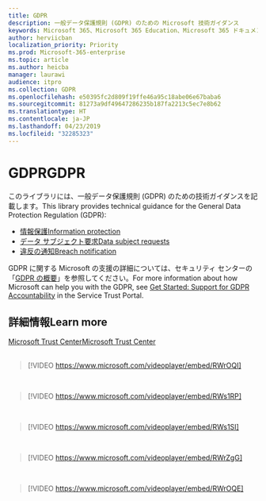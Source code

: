 ```yaml
---
title: GDPR
description: 一般データ保護規則 (GDPR) のための Microsoft 技術ガイダンス
keywords: Microsoft 365、Microsoft 365 Education、Microsoft 365 ドキュメント、GDPR
author: herviicban
localization_priority: Priority
ms.prod: Microsoft-365-enterprise
ms.topic: article
ms.author: heicba
manager: laurawi
audience: itpro
ms.collection: GDPR
ms.openlocfilehash: e50395fc2d809f19ffe46a95c18abe06e67baba6
ms.sourcegitcommit: 81273a9df49647286235b187fa2213c5ec7e8b62
ms.translationtype: HT
ms.contentlocale: ja-JP
ms.lasthandoff: 04/23/2019
ms.locfileid: "32285323"
---
```

# <a name="gdpr"></a><span data-ttu-id="d9dbe-104">GDPR</span><span class="sxs-lookup"><span data-stu-id="d9dbe-104">GDPR</span></span>

<span data-ttu-id="d9dbe-105">このライブラリには、一般データ保護規則 (GDPR) のための技術ガイダンスを記載します。</span><span class="sxs-lookup"><span data-stu-id="d9dbe-105">This library provides technical guidance for the General Data Protection Regulation (GDPR):</span></span>
- [<span data-ttu-id="d9dbe-106">情報保護</span><span class="sxs-lookup"><span data-stu-id="d9dbe-106">Information protection</span></span>](gdpr-information-protection.md)
- [<span data-ttu-id="d9dbe-107">データ サブジェクト要求</span><span class="sxs-lookup"><span data-stu-id="d9dbe-107">Data subject requests</span></span>](gdpr-data-subject-requests.md)
- [<span data-ttu-id="d9dbe-108">違反の通知</span><span class="sxs-lookup"><span data-stu-id="d9dbe-108">Breach notification</span></span>](gdpr-breach-notification.md)

<span data-ttu-id="d9dbe-109">GDPR に関する Microsoft の支援の詳細については、セキュリティ センターの「[GDPR の概要](https://www.microsoft.com/ja-JP/trustcenter/privacy/gdpr/gdpr-overview)」を参照してください。</span><span class="sxs-lookup"><span data-stu-id="d9dbe-109">For more information about how Microsoft can help you with the GDPR, see [Get Started: Support for GDPR Accountability](https://www.microsoft.com/ja-JP/trustcenter/privacy/gdpr/gdpr-overview) in the Service Trust Portal.</span></span>


## <a name="learn-more"></a><span data-ttu-id="d9dbe-110">詳細情報</span><span class="sxs-lookup"><span data-stu-id="d9dbe-110">Learn more</span></span>
[<span data-ttu-id="d9dbe-111">Microsoft Trust Center</span><span class="sxs-lookup"><span data-stu-id="d9dbe-111">Microsoft Trust Center</span></span>](https://www.microsoft.com/TrustCenter/Privacy/gdpr/default.aspx)
<br>
<br>

> [!VIDEO https://www.microsoft.com/videoplayer/embed/RWrOQI] 
<br>

> [!VIDEO https://www.microsoft.com/videoplayer/embed/RWs1RP] 
<br>

> [!VIDEO https://www.microsoft.com/videoplayer/embed/RWs1SI] 
<br>

> [!VIDEO https://www.microsoft.com/videoplayer/embed/RWrZgG] 
<br>

> [!VIDEO https://www.microsoft.com/videoplayer/embed/RWrOQE] 
<br>